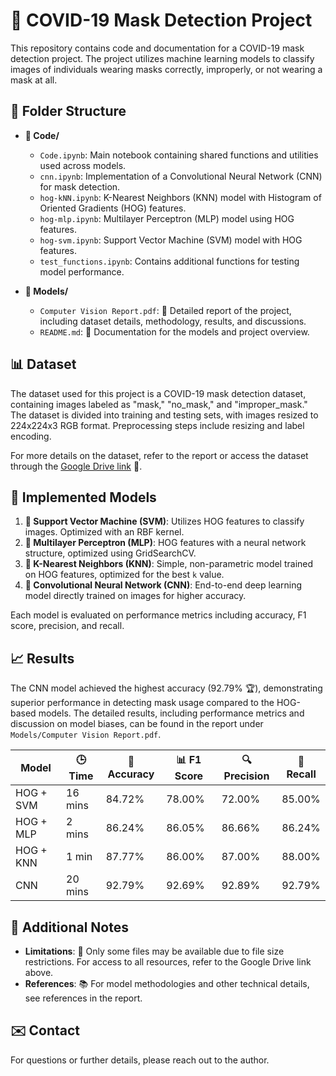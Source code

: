 # 🦠 COVID-19 Mask Detection Project

This repository contains code and documentation for a COVID-19 mask detection project. The project utilizes machine learning models to classify images of individuals wearing masks correctly, improperly, or not wearing a mask at all.

## 📂 Folder Structure

- **📁 Code/**
  - `Code.ipynb`: Main notebook containing shared functions and utilities used across models.
  - `cnn.ipynb`: Implementation of a Convolutional Neural Network (CNN) for mask detection.
  - `hog-kNN.ipynb`: K-Nearest Neighbors (KNN) model with Histogram of Oriented Gradients (HOG) features.
  - `hog-mlp.ipynb`: Multilayer Perceptron (MLP) model using HOG features.
  - `hog-svm.ipynb`: Support Vector Machine (SVM) model with HOG features.
  - `test_functions.ipynb`: Contains additional functions for testing model performance.

- **📁 Models/**
  - `Computer Vision Report.pdf`: 📄 Detailed report of the project, including dataset details, methodology, results, and discussions.
  - `README.md`: 📑 Documentation for the models and project overview.

## 📊 Dataset

The dataset used for this project is a COVID-19 mask detection dataset, containing images labeled as "mask," "no_mask," and "improper_mask." The dataset is divided into training and testing sets, with images resized to 224x224x3 RGB format. Preprocessing steps include resizing and label encoding.

For more details on the dataset, refer to the report or access the dataset through the [Google Drive link](https://drive.google.com/drive/folders/1zRYOcP13nh3Aw-smSF3n7LgfVS6LepaK?usp=share_link) 📁.

## 🧠 Implemented Models

1. **🔲 Support Vector Machine (SVM)**: Utilizes HOG features to classify images. Optimized with an RBF kernel.
2. **🔲 Multilayer Perceptron (MLP)**: HOG features with a neural network structure, optimized using GridSearchCV.
3. **🔲 K-Nearest Neighbors (KNN)**: Simple, non-parametric model trained on HOG features, optimized for the best `k` value.
4. **🔲 Convolutional Neural Network (CNN)**: End-to-end deep learning model directly trained on images for higher accuracy.

Each model is evaluated on performance metrics including accuracy, F1 score, precision, and recall.

## 📈 Results

The CNN model achieved the highest accuracy (92.79% 🏆), demonstrating superior performance in detecting mask usage compared to the HOG-based models. The detailed results, including performance metrics and discussion on model biases, can be found in the report under `Models/Computer Vision Report.pdf`.

| Model       | 🕒 Time   | 🎯 Accuracy | 📊 F1 Score | 🔍 Precision | 🔄 Recall |
|-------------|----------|-------------|-------------|--------------|-----------|
| HOG + SVM   | 16 mins  | 84.72%      | 78.00%      | 72.00%       | 85.00%    |
| HOG + MLP   | 2 mins   | 86.24%      | 86.05%      | 86.66%       | 86.24%    |
| HOG + KNN   | 1 min    | 87.77%      | 86.00%      | 87.00%       | 88.00%    |
| CNN         | 20 mins  | 92.79%      | 92.69%      | 92.89%       | 92.79%    |

## 📌 Additional Notes

- **Limitations**: 🚫 Only some files may be available due to file size restrictions. For access to all resources, refer to the Google Drive link above.
- **References**: 📚 For model methodologies and other technical details, see references in the report.

## ✉️ Contact

For questions or further details, please reach out to the author.
